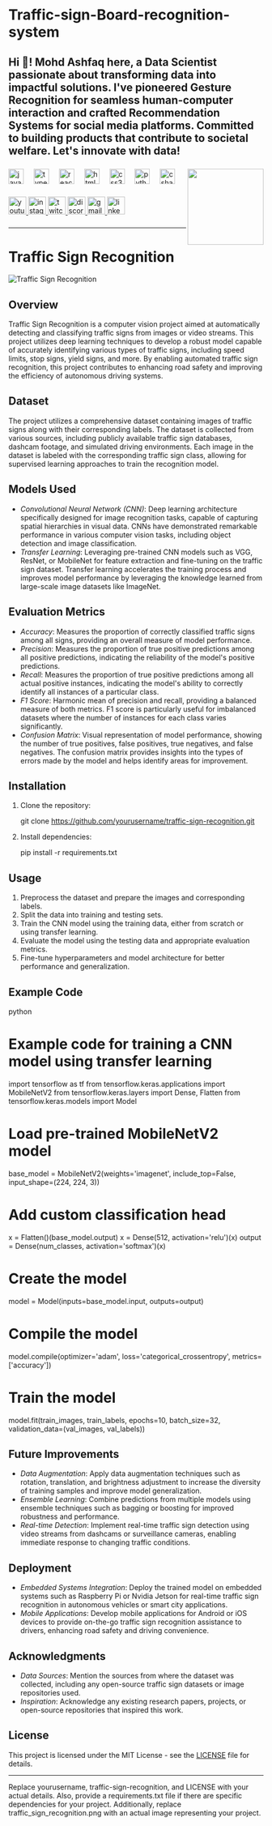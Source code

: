 # Traffic-sign-Board-recognition-system
<h2 align="left">Hi 👋! Mohd Ashfaq here, a Data Scientist passionate about transforming data into impactful solutions. I've pioneered Gesture Recognition for seamless human-computer interaction and crafted Recommendation Systems for social media platforms. Committed to building products that contribute to societal welfare. Let's innovate with data! 





</h2>

###


<img align="right" height="150" src="https://i.imgflip.com/65efzo.gif"  />

###

<div align="left">
  <img src="https://cdn.jsdelivr.net/gh/devicons/devicon/icons/javascript/javascript-original.svg" height="30" alt="javascript logo"  />
  <img width="12" />
  <img src="https://cdn.jsdelivr.net/gh/devicons/devicon/icons/typescript/typescript-original.svg" height="30" alt="typescript logo"  />
  <img width="12" />
  <img src="https://cdn.jsdelivr.net/gh/devicons/devicon/icons/react/react-original.svg" height="30" alt="react logo"  />
  <img width="12" />
  <img src="https://cdn.jsdelivr.net/gh/devicons/devicon/icons/html5/html5-original.svg" height="30" alt="html5 logo"  />
  <img width="12" />
  <img src="https://cdn.jsdelivr.net/gh/devicons/devicon/icons/css3/css3-original.svg" height="30" alt="css3 logo"  />
  <img width="12" />
  <img src="https://cdn.jsdelivr.net/gh/devicons/devicon/icons/python/python-original.svg" height="30" alt="python logo"  />
  <img width="12" />
  <img src="https://cdn.jsdelivr.net/gh/devicons/devicon/icons/csharp/csharp-original.svg" height="30" alt="csharp logo"  />
</div>

###

<div align="left">
  <a href="[Your YouTube Link]">
    <img src="https://img.shields.io/static/v1?message=Youtube&logo=youtube&label=&color=FF0000&logoColor=white&labelColor=&style=for-the-badge" height="35" alt="youtube logo"  />
  </a>
  <a href="[Your Instagram Link]">
    <img src="https://img.shields.io/static/v1?message=Instagram&logo=instagram&label=&color=E4405F&logoColor=white&labelColor=&style=for-the-badge" height="35" alt="instagram logo"  />
  </a>
  <a href="[Your Twitch Link]">
    <img src="https://img.shields.io/static/v1?message=Twitch&logo=twitch&label=&color=9146FF&logoColor=white&labelColor=&style=for-the-badge" height="35" alt="twitch logo"  />
  </a>
  <a href="[Your Discord Link]">
    <img src="https://img.shields.io/static/v1?message=Discord&logo=discord&label=&color=7289DA&logoColor=white&labelColor=&style=for-the-badge" height="35" alt="discord logo"  />
  </a>
  <a href="[Your Gmail Link]">
    <img src="https://img.shields.io/static/v1?message=Gmail&logo=gmail&label=&color=D14836&logoColor=white&labelColor=&style=for-the-badge" height="35" alt="gmail logo"  />
  </a>
  <a href="[Your LinkedIn Link]">
    <img src="https://img.shields.io/static/v1?message=LinkedIn&logo=linkedin&label=&color=0077B5&logoColor=white&labelColor=&style=for-the-badge" height="35" alt="linkedin logo"  />
  </a>
</div>

###

---

# Traffic Sign Recognition

![Traffic Sign Recognition](traffic_sign_recognition.png)

## Overview
Traffic Sign Recognition is a computer vision project aimed at automatically detecting and classifying traffic signs from images or video streams. This project utilizes deep learning techniques to develop a robust model capable of accurately identifying various types of traffic signs, including speed limits, stop signs, yield signs, and more. By enabling automated traffic sign recognition, this project contributes to enhancing road safety and improving the efficiency of autonomous driving systems.

## Dataset
The project utilizes a comprehensive dataset containing images of traffic signs along with their corresponding labels. The dataset is collected from various sources, including publicly available traffic sign databases, dashcam footage, and simulated driving environments. Each image in the dataset is labeled with the corresponding traffic sign class, allowing for supervised learning approaches to train the recognition model.

## Models Used
- *Convolutional Neural Network (CNN)*: Deep learning architecture specifically designed for image recognition tasks, capable of capturing spatial hierarchies in visual data. CNNs have demonstrated remarkable performance in various computer vision tasks, including object detection and image classification.
- *Transfer Learning*: Leveraging pre-trained CNN models such as VGG, ResNet, or MobileNet for feature extraction and fine-tuning on the traffic sign dataset. Transfer learning accelerates the training process and improves model performance by leveraging the knowledge learned from large-scale image datasets like ImageNet.

## Evaluation Metrics
- *Accuracy*: Measures the proportion of correctly classified traffic signs among all signs, providing an overall measure of model performance.
- *Precision*: Measures the proportion of true positive predictions among all positive predictions, indicating the reliability of the model's positive predictions.
- *Recall*: Measures the proportion of true positive predictions among all actual positive instances, indicating the model's ability to correctly identify all instances of a particular class.
- *F1 Score*: Harmonic mean of precision and recall, providing a balanced measure of both metrics. F1 score is particularly useful for imbalanced datasets where the number of instances for each class varies significantly.
- *Confusion Matrix*: Visual representation of model performance, showing the number of true positives, false positives, true negatives, and false negatives. The confusion matrix provides insights into the types of errors made by the model and helps identify areas for improvement.

## Installation
1. Clone the repository:
   
   git clone https://github.com/yourusername/traffic-sign-recognition.git
   
2. Install dependencies:
   
   pip install -r requirements.txt
   

## Usage
1. Preprocess the dataset and prepare the images and corresponding labels.
2. Split the data into training and testing sets.
3. Train the CNN model using the training data, either from scratch or using transfer learning.
4. Evaluate the model using the testing data and appropriate evaluation metrics.
5. Fine-tune hyperparameters and model architecture for better performance and generalization.

## Example Code
python
# Example code for training a CNN model using transfer learning
import tensorflow as tf
from tensorflow.keras.applications import MobileNetV2
from tensorflow.keras.layers import Dense, Flatten
from tensorflow.keras.models import Model

# Load pre-trained MobileNetV2 model
base_model = MobileNetV2(weights='imagenet', include_top=False, input_shape=(224, 224, 3))

# Add custom classification head
x = Flatten()(base_model.output)
x = Dense(512, activation='relu')(x)
output = Dense(num_classes, activation='softmax')(x)

# Create the model
model = Model(inputs=base_model.input, outputs=output)

# Compile the model
model.compile(optimizer='adam', loss='categorical_crossentropy', metrics=['accuracy'])

# Train the model
model.fit(train_images, train_labels, epochs=10, batch_size=32, validation_data=(val_images, val_labels))


## Future Improvements
- *Data Augmentation*: Apply data augmentation techniques such as rotation, translation, and brightness adjustment to increase the diversity of training samples and improve model generalization.
- *Ensemble Learning*: Combine predictions from multiple models using ensemble techniques such as bagging or boosting for improved robustness and performance.
- *Real-time Detection*: Implement real-time traffic sign detection using video streams from dashcams or surveillance cameras, enabling immediate response to changing traffic conditions.

## Deployment
- *Embedded Systems Integration*: Deploy the trained model on embedded systems such as Raspberry Pi or Nvidia Jetson for real-time traffic sign recognition in autonomous vehicles or smart city applications.
- *Mobile Applications*: Develop mobile applications for Android or iOS devices to provide on-the-go traffic sign recognition assistance to drivers, enhancing road safety and driving convenience.

## Acknowledgments
- *Data Sources*: Mention the sources from where the dataset was collected, including any open-source traffic sign datasets or image repositories used.
- *Inspiration*: Acknowledge any existing research papers, projects, or open-source repositories that inspired this work.

## License
This project is licensed under the MIT License - see the [LICENSE](LICENSE) file for details.

---

Replace yourusername, traffic-sign-recognition, and LICENSE with your actual details. Also, provide a requirements.txt file if there are specific dependencies for your project. Additionally, replace traffic_sign_recognition.png with an actual image representing your project.

<br clear="both">


###


### 

